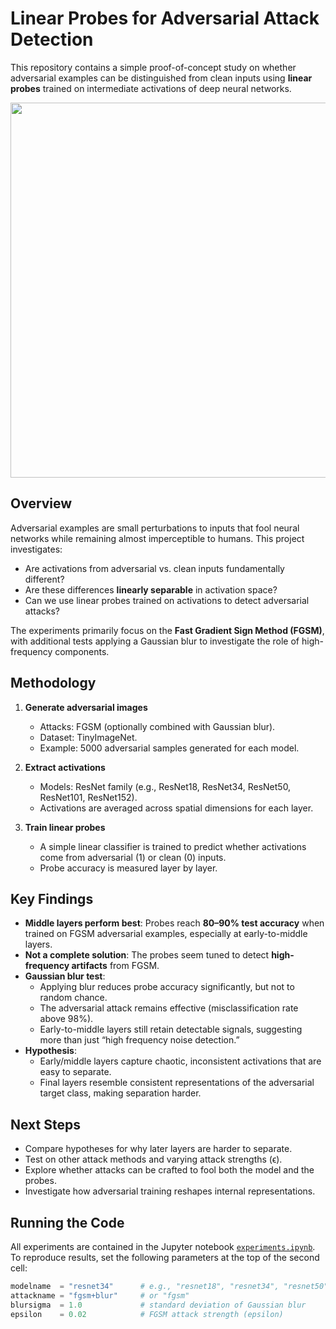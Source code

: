 # Linear Probes for Adversarial Attack Detection

This repository contains a simple proof-of-concept study on whether adversarial examples can be distinguished from clean inputs using **linear probes** trained on intermediate activations of deep neural networks.

<p align="center">
  <img src="https://github.com/Venn1998/Adversarial_Attacks_detector/blob/main/AdvAttacks.png" width="600">
</p>

## Overview

Adversarial examples are small perturbations to inputs that fool neural networks while remaining almost imperceptible to humans. This project investigates:

- Are activations from adversarial vs. clean inputs fundamentally different?
- Are these differences **linearly separable** in activation space?
- Can we use linear probes trained on activations to detect adversarial attacks?

The experiments primarily focus on the **Fast Gradient Sign Method (FGSM)**, with additional tests applying a Gaussian blur to investigate the role of high-frequency components.

## Methodology

1. **Generate adversarial images**  
   - Attacks: FGSM (optionally combined with Gaussian blur).  
   - Dataset: TinyImageNet.  
   - Example: 5000 adversarial samples generated for each model.

2. **Extract activations**  
   - Models: ResNet family (e.g., ResNet18, ResNet34, ResNet50, ResNet101, ResNet152).  
   - Activations are averaged across spatial dimensions for each layer.

3. **Train linear probes**  
   - A simple linear classifier is trained to predict whether activations come from adversarial (1) or clean (0) inputs.  
   - Probe accuracy is measured layer by layer.

## Key Findings

- **Middle layers perform best**: Probes reach **80–90% test accuracy** when trained on FGSM adversarial examples, especially at early-to-middle layers.  
- **Not a complete solution**: The probes seem tuned to detect **high-frequency artifacts** from FGSM.  
- **Gaussian blur test**:  
  - Applying blur reduces probe accuracy significantly, but not to random chance.  
  - The adversarial attack remains effective (misclassification rate above 98%).  
  - Early-to-middle layers still retain detectable signals, suggesting more than just “high frequency noise detection.”  
- **Hypothesis**:  
  - Early/middle layers capture chaotic, inconsistent activations that are easy to separate.  
  - Final layers resemble consistent representations of the adversarial target class, making separation harder.

## Next Steps

- Compare hypotheses for why later layers are harder to separate.  
- Test on other attack methods and varying attack strengths (ϵ).  
- Explore whether attacks can be crafted to fool both the model and the probes.  
- Investigate how adversarial training reshapes internal representations.

## Running the Code

All experiments are contained in the Jupyter notebook [`experiments.ipynb`](./experiments.ipynb).  
To reproduce results, set the following parameters at the top of the second cell:

```python
modelname  = "resnet34"      # e.g., "resnet18", "resnet34", "resnet50", "resnet101", "resnet152"
attackname = "fgsm+blur"     # or "fgsm"
blursigma  = 1.0             # standard deviation of Gaussian blur
epsilon    = 0.02            # FGSM attack strength (epsilon)
